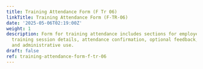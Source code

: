 ```yaml
---
title: Training Attendance Form (F Tr 06)
linkTitle: Training Attendance Form (F-TR-06)
date: '2025-05-06T02:19:00Z'
weight: 1
description: Form for training attendance includes sections for employee information,
  training session details, attendance confirmation, optional feedback, trainer confirmation,
  and administrative use.
draft: false
ref: training-attendance-form-f-tr-06
---
```


